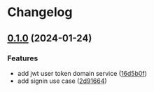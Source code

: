 # Changelog

## [0.1.0](https://github.com/soymichelt/restaurant-microservices/compare/restaurant-account-v0.0.1...restaurant-account-v0.1.0) (2024-01-24)


### Features

* add jwt user token domain service ([16d5b0f](https://github.com/soymichelt/restaurant-microservices/commit/16d5b0f3f0097e9bbd957dcaee87ed57e34d3372))
* add signin use case ([2d91664](https://github.com/soymichelt/restaurant-microservices/commit/2d916647aef37f57475b542477a73f2efa246791))
